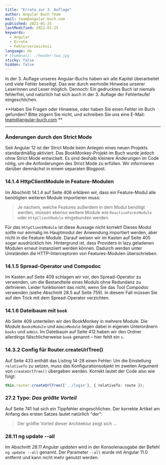 ```yaml
---
title: "Errata zur 3. Auflage"
author: Angular Buch Team
mail: team@angular-buch.com
published: 2021-01-25
lastModified: 2021-01-25
keywords:
  - Angular
  - Errata
  - Fehlerverzeichnis
language: de
# thumbnail: ./header-twa.jpg
sticky: false
hidden: false
---
```


In der 3. Auflage unseres Angular-Buchs haben wir alle Kapitel überarbeitet und viele Fehler beseitigt.
Das war durch wertvolle Hinweise unserer Leserinnen und Leser möglich. Dennoch: Ein gedrucktes Buch ist niemals fehlerfrei, und natürlich hat sich auch in der 3. Auflage der Fehlerteufel eingeschlichen.

**Haben Sie Fragen oder Hinweise, oder haben Sie einen Fehler im Buch gefunden?
Bitte zögern Sie nicht, und schreiben Sie uns eine E-Mail: team@angular-buch.com **

------

### Änderungen durch den Strict Mode

Seit Angular 12 ist der Strict Mode beim Anlegen eines neuen Projekts standardmäßig aktiviert.
Das BookMonkey-Projekt im Buch wurde jedoch ohne Strict Mode entwickelt.
Es sind deshalb kleinere Änderungen im Code nötig, um die Anforderungen des Strict Mode zu erfüllen.
Wir informieren darüber demnächst in einem separaten Blogpost.

### 14.1.4 HttpClientModule in Feature-Modulen

Im Abschnitt 14.1.4 auf Seite 406 erklären wir, dass ein Feature-Modul alle benötigten weiteren Module importieren muss:
> Je nachem, welche Features außerdem in dem Modul benötigt werden, müssen ebenso weitere Module wie `ReactiveFormsModule` oder `HttpClientModule` eingebunden werden.

Für das `HttpClientModule` ist diese Aussage nicht korrekt! Dieses Modul sollte nur einmalig im Hauptmodul der Anwendung importiert werden, aber nicht in die Feature-Module. Darauf weisen wir im Kasten auf Seite 405 sogar ausdrücklich hin.
Hintergrund ist, dass Providers in lazy geladenen Modulen erneut instanziiert werden können. Dadurch werden unter Umständen die HTTP-Interceptoren von Features-Modulen überschrieben.

### 14.1.5 Spread-Operator und Compodoc

Im Kasten auf Seite 409 schlagen wir vor, den Spread-Operator zu verwenden, um die Bestandteile eines Moduls ohne Redundanz zu definieren.
Leider funktioniert das nicht, wenn Sie das Tool *Compodoc* verwenden (siehe Abschnitt 28.5 auf Seite 759). In diesem Fall müssen Sie auf den Trick mit dem Spread-Operator verzichten.

### 14.1.6 Dateibaum mit `book`

Ab Seite 409 unterteilen wir den BookMonkey in mehrere Module.
Die Module `BooksModule` und `AdminModule` liegen dabei in eigenen Unterordnern `books` und `admin`.
Im Dateibaum auf Seite 412 haben wir den Ordner allerdings fälschlicherweise `book` genannt – hier fehlt ein `s`.

### 14.3.2 Config für Router.createUrlTree()

Auf Seite 433 enthält das Listing 14-28 einen Fehler:
Um die Einstellung `relativeTo` zu setzen, muss das Konfigurationsobjekt im zweiten Argument von `createUrlTree()` übergeben werden.
Korrekt lautet der Code also wie folgt:

```ts
this.router.createUrlTree(['../login'], { relativeTo: route });
```

### 27.2 Typo: *Das größte Vorteil*

Auf Seite 741 hat sich ein Tippfehler eingeschlichen. Der korrekte Artikel am Anfang des ersten Satzes lautet natürlich "der":
> Der größte Vorteil dieser Architektur zeigt sich …


### 28.11 ng update --all

Im Abschnitt *28.11 Angular updaten* wird in der Konsolenausgabe der Befehl `ng update --all` genannt.
Der Parameter `--all` wurde mit Angular 11.0 entfernt und kann nicht mehr genutzt werden.





